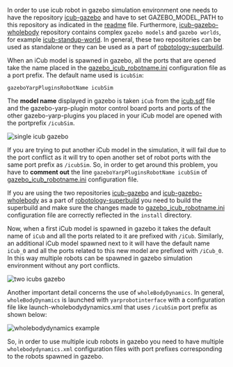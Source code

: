 In order to use icub robot in gazebo simulation environment one needs to have the repository [icub-gazebo](https://github.com/robotology/icub-gazebo) and have to set GAZEBO_MODEL_PATH to this repository as indicated in the [readme](https://github.com/robotology/icub-gazebo) file. Furthermore, [icub-gazebo-wholebody](https://github.com/robotology/icub-gazebo-wholebody) repository contains complex `gazebo models` and `gazebo worlds`, for example [icub-standup-world](https://github.com/robotology/icub-gazebo-wholebody/blob/master/worlds/icub_standup_world/icub_standup_world). In general, these two repositories can be used as standalone or they can be used as a part of [robotology-superbuild](https://github.com/robotology/robotology-superbuild).

When an iCub model is spawned in gazebo, all the ports that are opened take the name placed in the [gazebo_icub_robotname.ini](https://github.com/robotology/icub-gazebo/blob/master/icub/conf/gazebo_icub_robotname.ini) configuration file as a port prefix. The default name used is `icubSim`:

`gazeboYarpPluginsRobotName icubSim`

The **model name** displayed in gazebo is taken `iCub` from the [icub.sdf](https://github.com/robotology/icub-gazebo/blob/ab22fdc34c0a9faa6f72428c2abdb6afc3145872/icub/icub.sdf#L3) file and the gazebo-yarp-plugin motor control board ports and ports of the other gazebo-yarp-plugins you placed in your iCub model are opened with the portprefix `/icubSim`.

![single icub gazebo](../img/single_icub_gazebo.png)

If you are trying to put another iCub model in the simulation, it will fail due to the port conflict as it will try to open another set of robot ports with the same port prefix as `/icubSim`. So, in order to get around this problem, you have to **comment out** the line `gazeboYarpPluginsRobotName icubSim` of [gazebo_icub_robotname.ini](https://github.com/robotology/icub-gazebo/blob/master/icub/conf/gazebo_icub_robotname.ini) configuration file.



If you are using the two repositories [icub-gazebo](https://github.com/robotology/icub-gazebo) and [icub-gazebo-wholebody](https://github.com/robotology/icub-gazebo-wholebody) as a part of [robotology-superbuild](https://github.com/robotology/robotology-superbuild) you need to build the superbuild and make sure the changes made to [gazebo_icub_robotname.ini](https://github.com/robotology/icub-gazebo/blob/master/icub/conf/gazebo_icub_robotname.ini) configuration file are correctly reflected in the `install` directory.

Now, when a first iCub model is spawned in gazebo it takes the default name of `iCub` and all the ports related to it are prefixed with `/iCub`. Similarly, an additional iCub model spawned next to it will have the default name `iCub_0` and all the ports related to this new model are prefixed with `/iCub_0`. In this way multiple robots can be spawned in gazebo simulation environment without any port conflicts.

![two icubs gazebo](../img/two_icubs_gazebo.png)

Another important detail concerns the use of `wholeBodyDynamics`. In general, `wholeBodyDynamics` is launched with `yarprobotinterface` with a configuration file like launch-wholebodydynamics.xml that uses `/icubSim` port prefix as shown below:

![wholebodydynamics example](../img/wholebodynamics_example.png)

So, in order to use multiple icub robots in gazebo you need to have multiple `wholebodydynamics.xml` configuration files with port prefixes corresponding to the robots spawned in gazebo.
